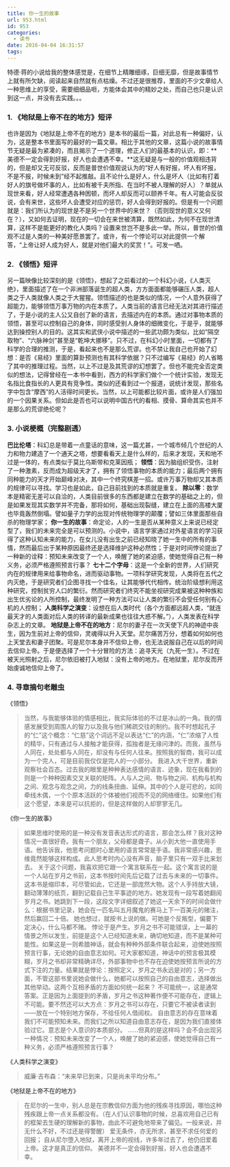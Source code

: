 ```yaml
---
title: 你一生的故事
url: 953.html
id: 953
categories:
  - 读书
date: 2016-04-04 16:31:57
tags:
---
```


特德·蒋的小说给我的整体感觉是，在细节上精雕细琢，巨细无靡，但是故事情节上就有所欠缺，阅读起来自然就有点枯燥。不过还是很推荐，里面的不少文章给人一种思维上的享受，需要细细品咂，方能体会其中的精妙之处，而自己也只是认识到这一点，并没有去实践。。。

### 1\. 《地狱是上帝不在的地方》短评

也许是因为《地狱是上帝不在的地方》是本书的最后一篇，对此总有一种偏好，认为，这是整本书里面写的最好的一篇文章。相比于其他的文章，这篇小说的故事情节无疑是最为紧凑的，而且揭示了一个道理，修正人们的最基本的认识，即：**美德不一定会得到好报，好人也会遭遇不幸。**这无疑是与一般的价值观相违背的，但是却又无可反驳，反而是普世价值观说认为的“好人有好报，坏人有坏报，不是不报，时候未到”经不起推敲。且不论什么是好人，什么是坏人（比如有打着好人的旗号做坏事的人，比如有被千夫所指、在当时不被人理解的好人）？单就从现世来看，好人经常遭遇各种困顿，而坏人却反而可以颐养千年。有人可能会反驳说，会有来世，这些坏人会遭受对应的惩罚，好人会得到好报的。但是有一个问题就是：我们所认为的现世是不是另一个世界中的来世？（否则现世的意义又何在？），又如何去证明，现在的一切会在来世被清算，既然如此，为何不在现世清算，这样不是能更好的教化人类吗？设置来世岂不是多此一举。所以，普世的价值观不过是人类的一种美好愿景罢了。或许，有一个悖论可以对此提供一个解答，“上帝让好人成为好人，就是对他们最大的奖赏！”。可发一哂。

### 2\. 《领悟》短评

另一篇映像比较深刻的是《领悟》，想起了之前看过的一个科幻小说，《人类灭绝》，里面描述了在一个非洲部落诞生的超人类，方方面面都能够碾压人类，超人类之于人类就像人类之于大猩猩。领悟描述的也是类似的情况，一个人意外获得了超能力，能够领悟万事万物的内在本质了。人类当前的语言已经无法对其进行描述了，于是小说的主人公又自创了新的语言，去描述内在的本质。通过对事物本质的领悟，甚至可以控制自己的身体，同时感受别人身体的细微变化，于是乎，就能够达到操控别人的目的。这其实和武侠小说中描述的一些武功颇为类似，比如“隔空取物”、“六脉神剑”甚至是“乾坤大挪移”。只不过，在科幻小时里面，一切都有了科学的合理的推测，于是，看起来也不是那么荒谬。也不禁让我自己也开始了幻想：是否《易经》里面的算卦预测也有其科学依据？只不过编写《易经》的人省略了其中的推理过程。当然，以上不过是及其荒谬的幻想罢了。但也不能完全否定类似的想法，记得曾经在一本书中看到，西方的科学家们做个一个统计实验，发现无名指比食指长的人更具有竞争性。类似的还看到过一个报道，说统计发现，那些名字中包含“摩西”的人活得时间更长。当然，以上可能都比较片面，或许是人们强加的一个因果关系。但如此是否也可以说明中国古代的看相、摸骨、算命其实也并不是那么的荒谬绝伦呢？

### 3\. 小说梗概（完整剧透）

**巴比伦塔**：科幻总是带着一点童话的意味，这一篇尤甚，一个城市倾几个世纪的人力和物力建造了一个通天之塔，想要看看天上是什么样的，后来才发现，天和地不过是一体的，有点类似于莫比乌斯带和克莱因瓶； **领悟**：因为脑组织受伤，注射了一种激素，反而成为超级天才了，拥有了领悟事物的本质的能力；最后两个拥有同种能力的天才开始巅峰对决，其中一个终究棋差一招。或许万事万物却又其本质的规律可以寻找。学习也是如此，自己目前找到的本质就是重复。 **除以零**：数学本是精密无差可以自洽的，人类目前很多的东西都是建立在数学的基础之上的，但是如果发现其实数学并不完备，那将如何，基础出现裂缝，建立在上面的高楼大厦也毕竟轰然倒塌。譬如量子力学的出现对传统物理学的颠覆；譬如三体里面那些自杀的物理学家； **你一生的故事**：命定论，人的一生是否从某种意义上来说已经定型了，我们的未来完全是可以预测的。小说中，语言学家通过对外星语言的学习获得了这种认知未来的能力，在女儿没有出生之前已经知晓了她一生中的所有的事情，然而最后出于某种原因最终还是选择维护这种必然性；于是对时间悖论提出了一种新的诠释：预知未来改变了一个人，唤醒了她的紧迫感，使她觉得自己有一种义务，必须严格遵照预言行事？ **七十二个字母**：这是一个全新的世界，人们研究内在的规律用来给事物命名，进而驱动事物。一项科学研究发现，人类将在五代之内灭绝，于是研究者们企图寻找一个佳名，让其能够代代相传。统治阶级想利用这种研究，控制贫穷人口的繁衍。然而研究者们终究不能坐视研究成果被这种种族和出生优劣论的人所控制，最终发明了一种方法可以让人类的繁衍不会受任何别有心机的人控制； **人类科学之演变**：设想在后人类时代（各个方面都远超人类，“就连最天才的人类面对后人类的转译的最新成果也往往大惑不解。”），人类发表在科学杂志上的文章。 **地狱是上帝不在的地方**：尼尔的妻子在一次天使下凡的神迹中丧生，因为生前对上帝的信仰，灵魂得以升入天堂。尼尔痛苦万分，想着如何如何也上天堂去和妻子团聚。可是尼尔本身并不信仰上帝，也无法说服自己在以后的时间去信仰上帝。于是便选择了一个十分冒险的方法：追寻天光（九死一生）。不过在被天光照射之后，尼尔依旧被打入地狱：没有上帝的地方。在地狱里，尼尔反而开始虔诚地信仰上帝了。

### 4\. 寻章摘句老雕虫

《领悟》

> 当然，与我能够体验的情感相比，我实际体验的不过是冰山的一角。我的情感发展受到周围人的智力以及我与他们稀疏交往的制约。我不时想起孔子的“仁”这个概念：“仁慈”这个词远不足以表达“仁”的内涵，“仁”浓缩了人性的精华，只有通过与人接触才能获得，孤独者是无缘问津的。而我，虽然与人同在，处处都与人同在，却没有与任何人往来。按照我的智商，我可以成为一个完人，可是目前我仅仅是完人的一小部分。 我进入大千世界，重新观察社会百态。过去我的眼里是种种表达感情的语言、迹象，现在我看到的则是一个种种因素交叉关联的矩阵。人与人之间、物与物之间、机构与机构之间、观念与观念之间，力的线条扭曲、延伸。其中的个人是可悲的，如同牵线木偶，一个个原本活跃的个体被他们视而不见的网络缠住。如果他们有这个愿望，本来是可以抗拒的，但是这样做的人却寥寥无几。

《你一生的故事》

> 如果思维时使用的是一种没有发音表达形式的语言，那会怎么样？我对这种情况一直很好奇。我有一个朋友，父母都是聋子。从小到大他一直使用手语。他告诉我，他思考问题时心里用的语言常常是手语。我非常感兴趣，思维竟然能够这样构成。此人思考时内心没有声音，脑子里只有一双手比来划去。 关于这个问题，我喜欢把它跟一个寓言联系在一起。这个寓言说的是一个人站在岁月之书前，这本书按时间先后记载了过去与未来的一切事件。这本书是缩印本，可尽管如此，它还是一部庞然大物。这个人手持放大镜，翻动薄薄的纸页，翻到记载自己生平事迹的地方。她发现有一段写着她翻阅岁月之书。她跳到下一段，这段文字详细叙述了她这一天余下的时间会做什么：根据书里记录，她会在一匹名叫五月魔鬼的赛马上下一百美元的赌注，然后赢回二十倍。 她也想过，就按书上说的做。可她是个反叛型，偏要下定决心，什么马都不赌。 悖论于是产生。岁月之书不可能错误，上一幕的情景之所以发生，前提是这个人已经知道未来，确切地知道，而不是某种可能性。如果这是一则希腊神话，就会有种种外部条件联合起来，迫使她按照预言行事，无论她的自由意志如何。可大家都知道，神话中的预言极其模糊，岁月之书却非常精确详尽，外部事物中也不存在迫使她按预言所说的方式下注的力量。结果就是悖论：按照定义，岁月之书永远是对的；另一方面，不管这部书里说她会做什么，她都可以按照自己的自由意志，选择做出其他举动。这两个互相矛盾的方面如何统一起来？ 不可能统一，这是通常答案。正是因为上面提到的矛盾，岁月之书这种著作便不可能存在，逻辑上不可能。要不然还可以大方点：岁月之书可以存在，只要它不被读者读到——放在一个特别地方保存，不给任何人借阅权。 自由意志的存在意味着我们不可能预知未来。而我们之所以知道自由意志存在，是因为我们直接体验过它。意志是个人意识的本质部分。 ……但真的是这样吗？会不会出现另一种情况：预知未来改变了一个人，唤醒了她的紧迫感，使她觉得自己有一种义务，必须严格遵照预言行事？

《人类科学之演变》

> 威廉·吉布森：“未来早已到来，只是尚未平均分布。”

《地狱是上帝不在的地方》

> 在尼尔的一生中，别人总是在宗教信仰方面为他的残疾寻找原因，哪怕这种残疾跟上帝一点关系都没有。（在人们认识事物的时候，总喜欢用自己已有的框架去生硬的理解新的事物，由此不可避免地带来了偏见。一般来说，并无什么不好，不过还是得警醒） 爱无条件，亦无所求，甚至不求任何爱的回报； 自从尼尔堕入地狱，离开上帝的视线，许多年过去了，他仍旧爱着上帝。这才是真正的信仰。 美德并不一定会得到好报，好人也会遭遇不幸。